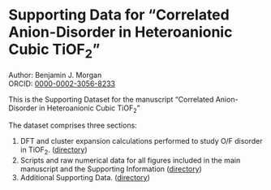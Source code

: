 # Supporting Data for &ldquo;Correlated Anion-Disorder in Heteroanionic Cubic TiOF<sub>2</sub>&rdquo;

Author: Benjamin J. Morgan  
ORCID: [0000-0002-3056-8233](https://orcid.org/0000-0002-3056-8233)
 
This is the Supporting Dataset for the manuscript &ldquo;Correlated Anion-Disorder in Heteroanionic Cubic TiOF<sub>2</sub>&rdquo;

The dataset comprises three sections:

1. DFT and cluster expansion calculations performed to study O/F disorder in TiOF<sub>2</sub>. ([directory](structure_prediction_dataset))
2. Scripts and raw numerical data for all figures included in the main manuscript and the Supporting Information ([directory](figure_plotting))
3. Additional Supporting Data. ([directory](supporting_data))

